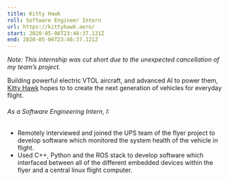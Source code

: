 ```yaml
---
title: Kitty Hawk
roll: Software Engineer Intern
url: https://kittyhawk.aero/
start: 2020-05-06T23:46:37.121Z
end: 2020-05-06T23:46:37.121Z
---
```


_Note: This internship was cut short due to the unexpected cancellation of my team’s project._

Building powerful electric VTOL aircraft, and advanced AI to power them, [Kitty Hawk](https://kittyhawk.aero/) hopes to to create the next generation of vehicles for everyday flight.

###### As a Software Engineering Intern, I:

- Remotely interviewed and joined the UPS team of the flyer project to develop software which monitored the system health of the vehicle in flight.
- Used C++, Python and the ROS stack to develop software which interfaced between all of the different embedded devices within the flyer and a central linux flight computer.
